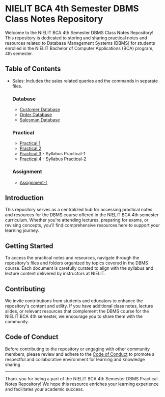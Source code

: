 # NIELIT BCA 4th Semester DBMS Class Notes Repository

Welcome to the NIELIT BCA 4th Semester DBMS Class Notes Repository! This repository is dedicated to storing and sharing practical notes and resources related to Database Management Systems (DBMS) for students enrolled in the NIELIT Bachelor of Computer Applications (BCA) program, 4th semester.

## Table of Contents
- Sales: Includes the sales related queries and the commands in separate files.

    ### Database
    - [Customer Database](./Sales/Customer.sql)
    - [Order Database](./Sales/Order.sql)
    - [Salesman Database](./Sales/Salesman.sql)

    ### Practical
    - [Practical 1](./Practical/Practical%201.sql)
    - [Practical 2](./Practical/Practical%202.sql)
    - [Practical 3](./Practical/Practical%203.sql) - Syllabus Practical-1
    - [Practical 4](./Practical/Practical%204.sql) - Syllabus Practical-2

    ### Assignment
    - [Assignment-1](./Assignment/Assignment-1.sql)

## Introduction

This repository serves as a centralized hub for accessing practical notes and resources for the DBMS course offered in the NIELIT BCA 4th semester curriculum. Whether you're attending lectures, preparing for exams, or revising concepts, you'll find comprehensive resources here to support your learning journey.

## Getting Started

To access the practical notes and resources, navigate through the repository's files and folders organized by topics covered in the DBMS course. Each document is carefully curated to align with the syllabus and lecture content delivered by instructors at NIELIT.

## Contributing

We invite contributions from students and educators to enhance the repository's content and utility. If you have additional class notes, lecture slides, or relevant resources that complement the DBMS course for the NIELIT BCA 4th semester, we encourage you to share them with the community.

## Code of Conduct

Before contributing to the repository or engaging with other community members, please review and adhere to the [Code of Conduct](../Shared/code_of_conduct.md) to promote a respectful and collaborative environment for learning and knowledge sharing.

---

Thank you for being a part of the NIELIT BCA 4th Semester DBMS Practical Notes Repository! We hope this resource enriches your learning experience and facilitates your academic success.
